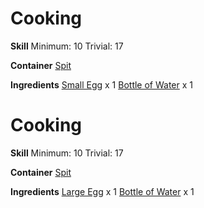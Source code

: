 <!-- TITLE: Hard Boiled Egg -->
<!-- SUBTITLE: Perfectly timed! -->

# Cooking
**Skill**
Minimum: 10
Trivial: 17

**Container**
[Spit](spit)

**Ingredients**
[Small Egg](small-egg) x 1
[Bottle of Water](bottle-of-water) x 1

# Cooking
**Skill**
Minimum: 10
Trivial: 17

**Container**
[Spit](spit)

**Ingredients**
[Large Egg](large-egg) x 1
[Bottle of Water](bottle-of-water) x 1